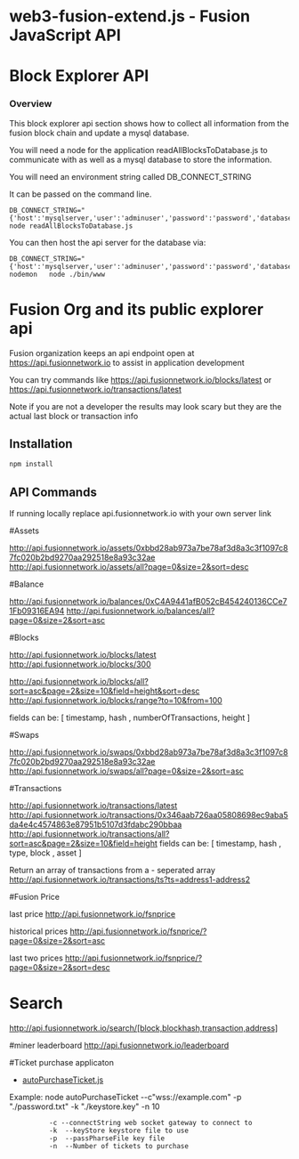 
# web3-fusion-extend.js - Fusion JavaScript API
# Block Explorer API 

### Overview

This block explorer api section shows how to collect all information 
from the fusion block chain and update a mysql database.

You will need a node for the application readAllBlocksToDatabase.js to communicate with
as well as a mysql database to store the information.

You will need an environment string called DB_CONNECT_STRING

It can be passed on the command line.

```
DB_CONNECT_STRING="{'host':'mysqlserver,'user':'adminuser','password':'password','database':'fusionblockdb','connectionLimit':100}" node readAllBlocksToDatabase.js 
```

You can then host the api server for the database via:

```
DB_CONNECT_STRING="{'host':'mysqlserver,'user':'adminuser','password':'password','database':'fusionblockdb','connectionLimit':100}" nodemon   node ./bin/www
```

# Fusion Org and its public explorer api 

Fusion organization keeps an api endpoint open at https://api.fusionnetwork.io to assist in application development

You can try commands like https://api.fusionnetwork.io/blocks/latest  or https://api.fusionnetwork.io/transactions/latest

Note if you are not a developer the results may look scary but they are the actual last block or transaction info

## Installation

```bash
npm install
```

## API Commands

If running locally replace api.fusionnetwork.io with your own server link

#Assets

  http://api.fusionnetwork.io/assets/0xbbd28ab973a7be78af3d8a3c3f1097c87fc020b2bd9270aa292518e8a93c32ae
  http://api.fusionnetwork.io/assets/all?page=0&size=2&sort=desc

#Balance

  http://api.fusionnetwork.io/balances/0xC4A9441afB052cB454240136CCe71Fb09316EA94
  http://api.fusionnetwork.io/balances/all?page=0&size=2&sort=asc

#Blocks

  http://api.fusionnetwork.io/blocks/latest
  http://api.fusionnetwork.io/blocks/300

  http://api.fusionnetwork.io/blocks/all?sort=asc&page=2&size=10&field=height&sort=desc
  http://api.fusionnetwork.io/blocks/range?to=10&from=100

  fields can be:  [ timestamp, hash , numberOfTransactions, height ]

#Swaps

 http://api.fusionnetwork.io/swaps/0xbbd28ab973a7be78af3d8a3c3f1097c87fc020b2bd9270aa292518e8a93c32ae
 http://api.fusionnetwork.io/swaps/all?page=0&size=2&sort=asc

#Transactions

 http://api.fusionnetwork.io/transactions/latest
 http://api.fusionnetwork.io/transactions/0x346aab726aa05808698ec9aba5da4e4c4574863e87951b5107d3fdabc290bbaa
 http://api.fusionnetwork.io/transactions/all?sort=asc&page=2&size=10&field=height
  fields can be:  [ timestamp, hash , type, block , asset ]

  Return an array of transactions from a - seperated array
  http://api.fusionnetwork.io/transactions/ts?ts=address1-address2

#Fusion Price

last price
http://api.fusionnetwork.io/fsnprice

historical prices
http://api.fusionnetwork.io/fsnprice/?page=0&size=2&sort=asc

last two prices
http://api.fusionnetwork.io/fsnprice/?page=0&size=2&sort=desc

# Search
http://api.fusionnetwork.io/search/[block,blockhash,transaction,address]

#miner leaderboard
http://api.fusionnetwork.io/leaderboard

#Ticket purchase applicaton
  - [autoPurchaseTicket.js ](./autoPurchaseTicket.js)

Example: node autoPurchaseTicket --c"wss://example.com" -p "./password.txt" -k "./keystore.key" -n 10

              -c --connectString web socket gateway to connect to
              -k  --keyStore keystore file to use
              -p  --passPharseFile key file
              -n  --Number of tickets to purchase

